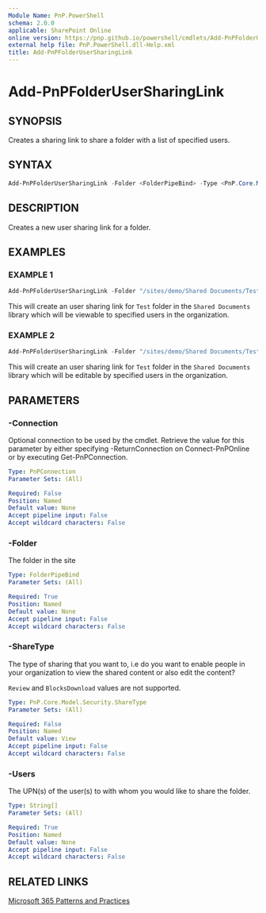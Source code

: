 ```yaml
---
Module Name: PnP.PowerShell
schema: 2.0.0
applicable: SharePoint Online
online version: https://pnp.github.io/powershell/cmdlets/Add-PnPFolderUserSharingLink.html
external help file: PnP.PowerShell.dll-Help.xml
title: Add-PnPFolderUserSharingLink
---
```

  
# Add-PnPFolderUserSharingLink

## SYNOPSIS
Creates a sharing link to share a folder with a list of specified users.

## SYNTAX

```powershell
Add-PnPFolderUserSharingLink -Folder <FolderPipeBind> -Type <PnP.Core.Model.Security.ShareType> -Users <String[]> [-Connection <PnPConnection>] 
```

## DESCRIPTION

Creates a new user sharing link for a folder.

## EXAMPLES

### EXAMPLE 1
```powershell
Add-PnPFolderUserSharingLink -Folder "/sites/demo/Shared Documents/Test" -Users "john@contoso.onmicrosoft.com","jane@contoso.onmicrosoft.com"
```

This will create an user sharing link for `Test` folder in the `Shared Documents` library which will be viewable to specified users in the organization.

### EXAMPLE 2
```powershell
Add-PnPFolderUserSharingLink -Folder "/sites/demo/Shared Documents/Test" -Type Edit -Users "john@contoso.onmicrosoft.com","jane@contoso.onmicrosoft.com"
```

This will create an user sharing link for `Test` folder in the `Shared Documents` library which will be editable by specified users in the organization.

## PARAMETERS

### -Connection
Optional connection to be used by the cmdlet. Retrieve the value for this parameter by either specifying -ReturnConnection on Connect-PnPOnline or by executing Get-PnPConnection.

```yaml
Type: PnPConnection
Parameter Sets: (All)

Required: False
Position: Named
Default value: None
Accept pipeline input: False
Accept wildcard characters: False
```

### -Folder
The folder in the site

```yaml
Type: FolderPipeBind
Parameter Sets: (All)

Required: True
Position: Named
Default value: None
Accept pipeline input: False
Accept wildcard characters: False
```

### -ShareType
The type of sharing that you want to, i.e do you want to enable people in your organization to view the shared content or also edit the content?

`Review` and `BlocksDownload` values are not supported.

```yaml
Type: PnP.Core.Model.Security.ShareType
Parameter Sets: (All)

Required: False
Position: Named
Default value: View
Accept pipeline input: False
Accept wildcard characters: False
```

### -Users
The UPN(s) of the user(s) to with whom you would like to share the folder.

```yaml
Type: String[]
Parameter Sets: (All)

Required: True
Position: Named
Default value: None
Accept pipeline input: False
Accept wildcard characters: False
```

## RELATED LINKS

[Microsoft 365 Patterns and Practices](https://aka.ms/m365pnp)
